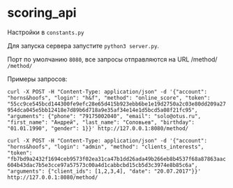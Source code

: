 # scoring_api

Настройки в ```constants.py```

Для запуска сервера запустите ```python3 server.py```.

Порт по умолчанию ```8080```, все запросы отправляются на URL /method/   ```/method/```

Примеры запросов:

```curl -X POST -H "Content-Type: application/json" -d '{"account": "horns&hoofs", "login": "h&f", "method": "online_score", "token": "55cc9ce545bcd144300fe9efc28e65d415b923ebb6be1e19d2750a2c03e80dd209a27954dca045e5bb12418e7d89b6d718a9e35af34e14e1d5bcd5a08f21fc95", "arguments": {"phone": "79175002040", "email": "solo@otus.ru", "first_name": "Андрей", "last_name": "Соловьев", "birthday": "01.01.1990", "gender": 1}}' http://127.0.0.1:8080/method/```

```curl -X POST -H "Content-Type: application/json" -d '{"account": "horns&hoofs", "login": "admin", "method": "clients_interests", "token": "fb7bd9a2432f1694ceb9573f02ea31ca47b1dd26ada49b266eb8b4537f68a87863aac604b43dac7b5e3cce97a57573c00a4d1cabbcbd15cb5d3c3974e8b85c6a", "arguments": {"client_ids": [1,2,3,4], "date": "20.07.2017"}}' http://127.0.0.1:8080/method/```


